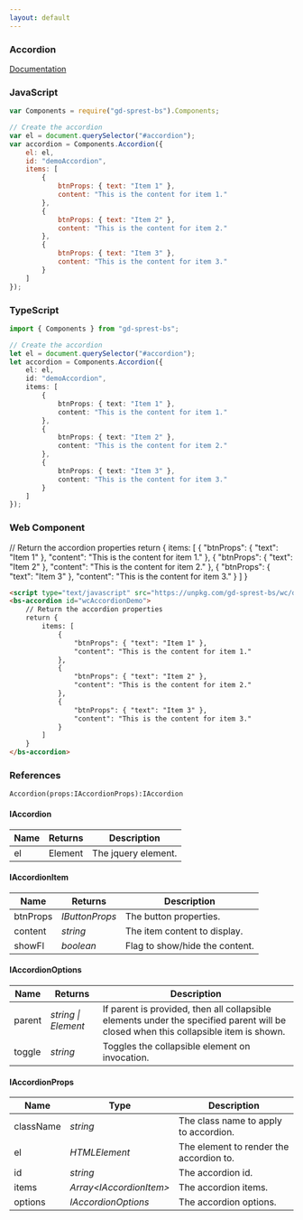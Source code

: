 ```yaml
---
layout: default
---
```


### Accordion
[Documentation](https://getbootstrap.com/docs/4.1/components/collapse/#accordion-example)

<div id="accordionDemo"></div>

### JavaScript
```js
var Components = require("gd-sprest-bs").Components;

// Create the accordion
var el = document.querySelector("#accordion");
var accordion = Components.Accordion({
    el: el,
    id: "demoAccordion",
    items: [
        {
            btnProps: { text: "Item 1" },
            content: "This is the content for item 1."
        },
        {
            btnProps: { text: "Item 2" },
            content: "This is the content for item 2."
        },
        {
            btnProps: { text: "Item 3" },
            content: "This is the content for item 3."
        }
    ]
});
```

### TypeScript

```ts
import { Components } from "gd-sprest-bs";

// Create the accordion
let el = document.querySelector("#accordion");
let accordion = Components.Accordion({
    el: el,
    id: "demoAccordion",
    items: [
        {
            btnProps: { text: "Item 1" },
            content: "This is the content for item 1."
        },
        {
            btnProps: { text: "Item 2" },
            content: "This is the content for item 2."
        },
        {
            btnProps: { text: "Item 3" },
            content: "This is the content for item 3."
        }
    ]
});
```

### Web Component

<bs-accordion id="wcAccordionDemo">
    // Return the accordion properties
    return {
        items: [
            {
                "btnProps": { "text": "Item 1" },
                "content": "This is the content for item 1."
            },
            {
                "btnProps": { "text": "Item 2" },
                "content": "This is the content for item 2."
            },
            {
                "btnProps": { "text": "Item 3" },
                "content": "This is the content for item 3."
            }
        ]
    }
</bs-accordion>

```html
<script type="text/javascript" src="https://unpkg.com/gd-sprest-bs/wc/dist/gd-sprest-bs.js"></script>
<bs-accordion id="wcAccordionDemo">
    // Return the accordion properties
    return {
        items: [
            {
                "btnProps": { "text": "Item 1" },
                "content": "This is the content for item 1."
            },
            {
                "btnProps": { "text": "Item 2" },
                "content": "This is the content for item 2."
            },
            {
                "btnProps": { "text": "Item 3" },
                "content": "This is the content for item 3."
            }
        ]
    }
</bs-accordion>
```

### References

```
Accordion(props:IAccordionProps):IAccordion
```

#### IAccordion

| Name | Returns | Description |
| --- | --- | --- |
| el | Element | The jquery element. |

#### IAccordionItem

| Name | Returns | Description |
| --- | --- | --- |
| btnProps | _IButtonProps_ | The button properties. |
| content | _string_ | The item content to display. |
| showFl | _boolean_ | Flag to show/hide the content. |

#### IAccordionOptions

| Name | Returns | Description |
| --- | --- | --- |
| parent | _string \| Element_ | If parent is provided, then all collapsible elements under the specified parent will be closed when this collapsible item is shown. |
| toggle | _string_ | Toggles the collapsible element on invocation. |

#### IAccordionProps

| Name | Type | Description |
| --- | --- | --- |
| className | _string_ | The class name to apply to accordion. |
| el | _HTMLElement_ | The element to render the accordion to. |
| id | _string_ | The accordion id. |
| items | _Array&lt;IAccordionItem&gt;_ | The accordion items. |
| options | _IAccordionOptions_ | The accordion options. |

<script type="text/javascript">
    // Wait for the window to be loaded
    window.addEventListener("load", function() {
        // See if a accordion exists
        var accordion = document.querySelector("#accordionDemo");
        if(accordion) {
            // Render the accordion
            $REST.Components.Accordion({
                el: accordion,
                id: "demoAccordion",
                items: [
                    {
                        btnProps: { text: "Item 1" },
                        content: "This is the content for item 1."
                    },
                    {
                        btnProps: { text: "Item 2" },
                        content: "This is the content for item 2."
                    },
                    {
                        btnProps: { text: "Item 3" },
                        content: "This is the content for item 3."
                    }
                ]
            });
        }
    });
</script>